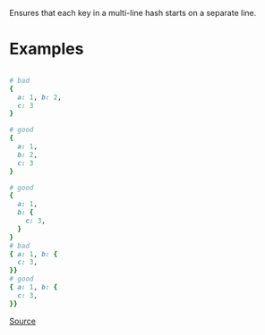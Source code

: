 
Ensures that each key in a multi-line hash
starts on a separate line.

# Examples

```ruby

# bad
{
  a: 1, b: 2,
  c: 3
}

# good
{
  a: 1,
  b: 2,
  c: 3
}

# good
{
  a: 1,
  b: {
    c: 3,
  }
}
# bad
{ a: 1, b: {
  c: 3,
}}
# good
{ a: 1, b: {
  c: 3,
}}
```

[Source](http://www.rubydoc.info/gems/rubocop/RuboCop/Cop/Layout/MultilineHashKeyLineBreaks)
